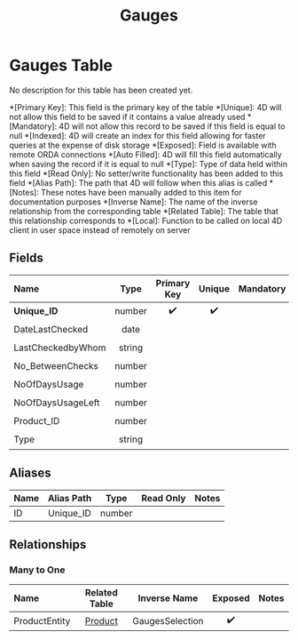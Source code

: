 ﻿---
layout: default
title: Gauges
parent: Tables
---
# Gauges Table
No description for this table has been created yet.

*[Primary Key]: This field is the primary key of the table
*[Unique]: 4D will not allow this field to be saved if it contains a value already used
*[Mandatory]: 4D will not allow this record to be saved if this field is equal to null
*[Indexed]: 4D will create an index for this field allowing for faster queries at the expense of disk storage
*[Exposed]: Field is available with remote ORDA connections
*[Auto Filled]: 4D will fill this field automatically when saving the record if it is equal to null
*[Type]: Type of data held within this field
*[Read Only]: No setter/write functionality has been added to this field
*[Alias Path]: The path that 4D will follow when this alias is called
*[Notes]: These notes have been manually added to this item for documentation purposes
*[Inverse Name]: The name of the inverse relationship from the corresponding table
*[Related Table]: The table that this relationship corresponds to
*[Local]: Function to be called on local 4D client in user space instead of remotely on server
## Fields

|Name|Type|Primary Key|Unique|Mandatory|Indexed|Exposed|Auto Filled|Notes|
|:---|:---:|:---:|:---:|:---:|:---:|:---:|:---:|:---:|
|**Unique_ID**|number|✔️|✔️||✔️|✔️|||
|DateLastChecked|date|||||✔️|||
|LastCheckedbyWhom|string|||||✔️|||
|No_BetweenChecks|number|||||✔️|||
|NoOfDaysUsage|number|||||✔️|||
|NoOfDaysUsageLeft|number|||||✔️|||
|Product_ID|number||||✔️|✔️|||
|Type|string|||||✔️|||

## Aliases

|Name|Alias Path|Type|Read Only|Notes|
|:---|:---:|:---:|:---:|:---:|
|ID|Unique_ID|number|||

## Relationships
### Many to One

|Name|Related Table|Inverse Name|Exposed|Notes|
|:---|:---:|:---:|:---:|:---:|
|ProductEntity|[Product](Product.md)|GaugesSelection|✔️||